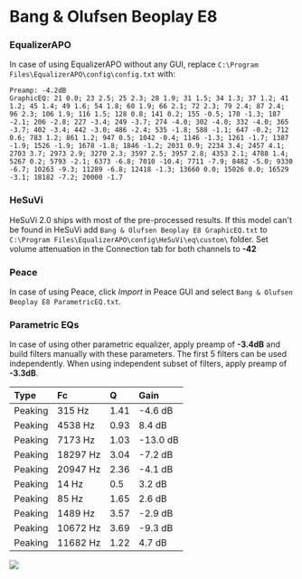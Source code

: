 # Bang & Olufsen Beoplay E8

### EqualizerAPO
In case of using EqualizerAPO without any GUI, replace `C:\Program Files\EqualizerAPO\config\config.txt`
with:
```
Preamp: -4.2dB
GraphicEQ: 21 0.0; 23 2.5; 25 2.3; 28 1.9; 31 1.5; 34 1.3; 37 1.2; 41 1.2; 45 1.4; 49 1.6; 54 1.8; 60 1.9; 66 2.1; 72 2.3; 79 2.4; 87 2.4; 96 2.3; 106 1.9; 116 1.5; 128 0.8; 141 0.2; 155 -0.5; 170 -1.3; 187 -2.1; 206 -2.8; 227 -3.4; 249 -3.7; 274 -4.0; 302 -4.0; 332 -4.0; 365 -3.7; 402 -3.4; 442 -3.0; 486 -2.4; 535 -1.8; 588 -1.1; 647 -0.2; 712 0.6; 783 1.2; 861 1.2; 947 0.5; 1042 -0.4; 1146 -1.3; 1261 -1.7; 1387 -1.9; 1526 -1.9; 1678 -1.8; 1846 -1.2; 2031 0.9; 2234 3.4; 2457 4.1; 2703 3.7; 2973 2.9; 3270 2.3; 3597 2.5; 3957 2.8; 4353 2.1; 4788 1.4; 5267 0.2; 5793 -2.1; 6373 -6.8; 7010 -10.4; 7711 -7.9; 8482 -5.0; 9330 -6.7; 10263 -9.3; 11289 -6.8; 12418 -1.3; 13660 0.0; 15026 0.0; 16529 -3.1; 18182 -7.2; 20000 -1.7
```

### HeSuVi
HeSuVi 2.0 ships with most of the pre-processed results. If this model can't be found in HeSuVi add
`Bang & Olufsen Beoplay E8 GraphicEQ.txt` to `C:\Program Files\EqualizerAPO\config\HeSuVi\eq\custom\` folder.
Set volume attenuation in the Connection tab for both channels to **-42**

### Peace
In case of using Peace, click *Import* in Peace GUI and select `Bang & Olufsen Beoplay E8 ParametricEQ.txt`.

### Parametric EQs
In case of using other parametric equalizer, apply preamp of **-3.4dB** and build filters manually
with these parameters. The first 5 filters can be used independently.
When using independent subset of filters, apply preamp of **-3.3dB**.

| Type    | Fc       |    Q | Gain     |
|:--------|:---------|:-----|:---------|
| Peaking | 315 Hz   | 1.41 | -4.6 dB  |
| Peaking | 4538 Hz  | 0.93 | 8.4 dB   |
| Peaking | 7173 Hz  | 1.03 | -13.0 dB |
| Peaking | 18297 Hz | 3.04 | -7.2 dB  |
| Peaking | 20947 Hz | 2.36 | -4.1 dB  |
| Peaking | 14 Hz    | 0.5  | 3.2 dB   |
| Peaking | 85 Hz    | 1.65 | 2.6 dB   |
| Peaking | 1489 Hz  | 3.57 | -2.9 dB  |
| Peaking | 10672 Hz | 3.69 | -9.3 dB  |
| Peaking | 11682 Hz | 1.22 | 4.7 dB   |

![](https://raw.githubusercontent.com/jaakkopasanen/AutoEq/master/results/rtings/avg/Bang%20&%20Olufsen%20Beoplay%20E8/Bang%20&%20Olufsen%20Beoplay%20E8.png)